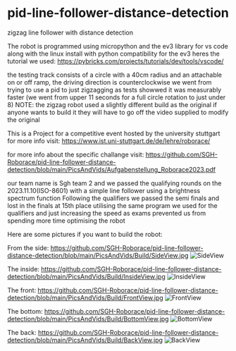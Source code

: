 # pid-line-follower-distance-detection
zigzag line follower with distance detection

The robot is programmed using micropython and the ev3 library for vs code 
along with the linux install with python compatibility for the ev3
heres the tutorial we used:
https://pybricks.com/projects/tutorials/dev/tools/vscode/



the testing track consists of a circle with a 40cm radius and an attachable on or off ramp,
the driving direction is counterclockwise
we went from trying to use a pid to just zigzagging as tests showwed it was measurably faster
(we went from upper 11 seconds for a full circle rotation to just under 8)
NOTE: the zigzag robot used a slightly different build as the original if anyone wants to build it they will have to go off the video supplied to modify the original

This is a Project for a competitive event hosted by the university stuttgart for more info visit:
https://www.ist.uni-stuttgart.de/de/lehre/roborace/

for more info about the specific challange visit:
https://github.com/SGH-Roborace/pid-line-follower-distance-detection/blob/main/PicsAndVids/Aufgabenstellung_Roborace2023.pdf

our team name is Sgh team 2 and we passed the qualifying rounds on the 2023.11.10(ISO-8601)
with a simple line follower using a brightness spectrum function
Following the qualifiers we passed the semi finals
and lost in the finals at 15th place utilising the same program we used for the qualifiers and just increasing the speed
as exams prevented us from spending more time optimising the robot


Here are some pictures if you want to build the robot:

From the side:
https://github.com/SGH-Roborace/pid-line-follower-distance-detection/blob/main/PicsAndVids/Build/SideView.jpg
![SideView](https://github.com/SGH-Roborace/pid-line-follower-distance-detection/assets/83182133/10ada764-2e34-42de-b770-7815e6d8a899)

The inside:
https://github.com/SGH-Roborace/pid-line-follower-distance-detection/blob/main/PicsAndVids/Build/InsideView.jpg
![InsideView](https://github.com/SGH-Roborace/pid-line-follower-distance-detection/assets/83182133/7a80b36b-24f3-470f-883e-f7efe54320d7)

The front:
https://github.com/SGH-Roborace/pid-line-follower-distance-detection/blob/main/PicsAndVids/Build/FrontView.jpg
![FrontView](https://github.com/SGH-Roborace/pid-line-follower-distance-detection/assets/83182133/4964ac8f-8956-44d7-80d4-01848e2ae2cb)

The bottom:
https://github.com/SGH-Roborace/pid-line-follower-distance-detection/blob/main/PicsAndVids/Build/BottomView.jpg
![BottomView](https://github.com/SGH-Roborace/pid-line-follower-distance-detection/assets/83182133/63fce3eb-b1e4-4914-93d4-89186abb53bb)

The back:
https://github.com/SGH-Roborace/pid-line-follower-distance-detection/blob/main/PicsAndVids/Build/BackView.jpg
![BackView](https://github.com/SGH-Roborace/pid-line-follower-distance-detection/assets/83182133/6062b27b-f59a-4a5d-9a54-3938cc152980)
